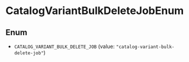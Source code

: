# CatalogVariantBulkDeleteJobEnum

## Enum

* `CATALOG_VARIANT_BULK_DELETE_JOB` (value: `"catalog-variant-bulk-delete-job"`)

